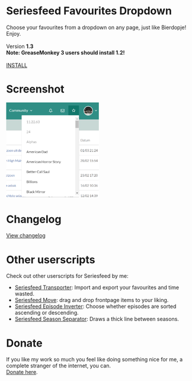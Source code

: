 # Seriesfeed Favourites Dropdown
Choose your favourites from a dropdown on any page, just like Bierdopje!
<BR/>
Enjoy.
<BR/><BR/>
Version <strong>1.3</strong>
<BR/>
<b>Note: GreaseMonkey 3 users should install 1.2!</b>
<BR/><BR/>
<A HREF="https://github.com/TomONeill/seriesfeed-favourites/raw/master/seriesfeed-favourites.latest.user.js">INSTALL</A>

# Screenshot
<a href="https://raw.githubusercontent.com/TomONeill/seriesfeed-favourites/master/screenshots/dropdown.png" target="_blank"><img src="https://raw.githubusercontent.com/TomONeill/seriesfeed-favourites/master/screenshots/dropdown.png" width="250px" /></a>

# Changelog
<A HREF="https://raw.githubusercontent.com/TomONeill/seriesfeed-favourites/master/changelog.txt">View changelog</A>

# Other userscripts
Check out other userscripts for Seriesfeed by me:<BR/>
<ul>
    <li><A HREF="https://github.com/TomONeill/seriesfeed-transporter">Seriesfeed Transporter</A>: Import and export your favourites and time wasted.</li>
    <li><A HREF="https://github.com/TomONeill/Seriesfeed-Move">Seriesfeed Move</A>: drag and drop frontpage items to your liking.</li>
    <li><A HREF="https://github.com/TomONeill/seriesfeed-episode-inverter">Seriesfeed Episode Inverter</A>: Choose whether episodes are sorted ascending or descending.</li>
    <li><A HREF="https://github.com/TomONeill/Seriesfeed-Season-Separator">Seriesfeed Season Separator</A>: Draws a thick line between seasons.</li>
</ul>

# Donate
If you like my work so much you feel like doing something nice for me, a complete stranger of the internet, you can.<BR />
<A HREF="https://www.paypal.me/TomONeill">Donate here</A>.
